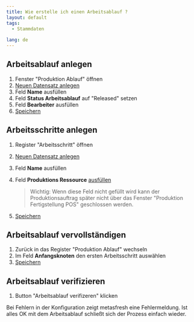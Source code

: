 ```yaml
---
title: Wie erstelle ich einen Arbeitsablauf ?
layout: default
tags:
  - Stammdaten
  
lang: de
---
```


## Arbeitsablauf anlegen

1. Fenster "Produktion Ablauf" öffnen
1. [Neuen Datensatz anlegen](Wie_lege_ich_einen_neuen_datensatz_an)
1. Feld **Name** ausfüllen
1. Feld **Status Arbeitsablauf** auf "Released" setzen
1. Feld **Bearbeiter** ausfüllen
1. [Speichern](Wie_lege_ich_einen_neuen_datensatz_an)

## Arbeitsschritte anlegen

1. Register "Arbeitsschritt" öffnen
1. [Neuen Datensatz anlegen](Wie_lege_ich_einen_neuen_datensatz_an)
1. Feld **Name** ausfüllen
1. Feld **Produktions Ressource** [ausfüllen](Wie_erstelle_ich_eine_Produktionsressource)

   > Wichtig: Wenn diese Feld nicht gefüllt wird kann der Produktionsauftrag später nicht über das Fenster "Produktion Fertigstellung POS" geschlossen werden.
   
1. [Speichern](Wie_lege_ich_einen_neuen_datensatz_an)

## Arbeitsablauf vervollständigen

1. Zurück in das Register "Produktion Ablauf" wechseln
1. Im Feld **Anfangsknoten** den ersten Arbeitsschritt auswählen
1. [Speichern](Wie_lege_ich_einen_neuen_datensatz_an)

## Arbeitsablauf verifizieren

1. Button "Arbeitsablauf verifizeren" klicken

Bei Fehlern in der Konfiguration zeigt metasfresh eine Fehlermeldung. Ist alles OK mit dem Arbeitsablauf schließt sich der Prozess einfach wieder.

